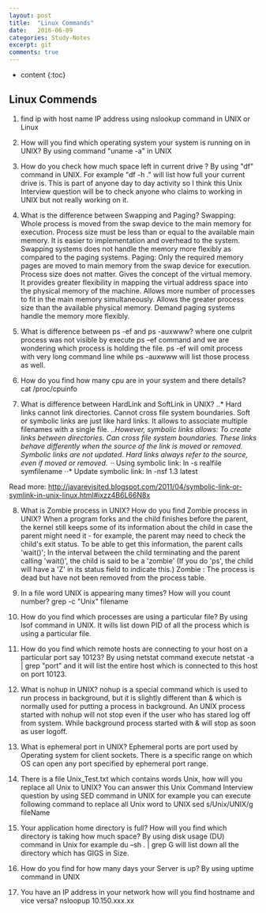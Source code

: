 ```yaml
---
layout: post
title:  "Linux Commands"
date:   2016-06-09
categories: Study-Notes
excerpt: git
comments: true
---
```


* content
{:toc}

## Linux Commends

1. find ip with host name
IP address using nslookup command in UNIX or Linux

2. How will you find which operating system your system is running on in UNIX?
By using command "uname -a" in UNIX

3. How do you check how much space left in current drive ?
By using "df" command in UNIX. For example "df -h ." will list how full your current drive is. This is part of anyone day to day activity so I think this Unix Interview question will be to check anyone who claims to working in UNIX but not really working on it.

4. What is the difference between Swapping and Paging?
Swapping:
Whole process is moved from the swap device to the main memory for execution. Process size must be less than or equal to the available main memory. It is easier to implementation and overhead to the system. Swapping systems does not handle the memory more flexibly as compared to the paging systems.
Paging:
Only the required memory pages are moved to main memory from the swap device for execution. Process size does not matter. Gives the concept of the virtual memory. It provides greater flexibility in mapping the virtual address space into the physical memory of the machine. Allows more number of processes to fit in the main memory simultaneously. Allows the greater process size than the available physical memory. Demand paging systems handle the memory more flexibly.

5. What is difference between ps -ef and ps -auxwww?
where one culprit process was not visible by execute ps –ef command and we are wondering which process is holding the file.
ps -ef will omit process with very long command line while ps -auxwww will list those process as well.

6. How do you find how many cpu are in your system and there details?
cat /proc/cpuinfo

7. What is difference between HardLink and SoftLink in UNIX?
..* Hard links cannot link directories.
Cannot cross file system boundaries.
Soft or symbolic links are just like hard links. It allows to associate multiple filenames with a single file. 
..*However, symbolic links allows:
To create links between directories.
Can cross file system boundaries.
These links behave differently when the source of the link is moved or removed.
Symbolic links are not updated.
Hard links always refer to the source, even if moved or removed.
⋅⋅* Using symbolic link: ln -s realfile symfilename
⋅⋅* Update symbolic link: ln -nsf 1.3 latest


Read more: http://javarevisited.blogspot.com/2011/04/symbolic-link-or-symlink-in-unix-linux.html#ixzz4B6L66N8x

8. What is Zombie process in UNIX? How do you find Zombie process in UNIX?
When a program forks and the child finishes before the parent, the kernel still keeps some of its information about the child in case the parent might need it - for example, the parent may need to check the child's exit status. To be able to get this information, the parent calls 'wait()'; In the interval between the child terminating and the parent calling 'wait()', the child is said to be a 'zombie' (If you do 'ps', the child will have a 'Z' in its status field to indicate this.)
Zombie : The process is dead but have not been removed from the process table.

9. In a file word UNIX is appearing many times? How will you count number?
grep -c "Unix" filename

10. How do you find which processes are using a particular file?
By using lsof command in UNIX. It wills list down PID of all the process which is using a particular file.

11. How do you find which remote hosts are connecting to your host on a particular port say 10123?
By using netstat command execute netstat -a | grep "port" and it will list the entire host which is connected to this host on port 10123.

12. What is nohup in UNIX?
nohup is a special command which is used to run process in background, but it is slightly different than & which is normally used for putting a process in background. An UNIX process started with nohup will not stop even if the user who has stared log off from system. While background process started with & will stop as soon as user logoff.

13. What is ephemeral port in UNIX?
Ephemeral ports are port used by Operating system for client sockets. There is a specific range on which OS can open any port specified by ephemeral port range.

14. There is a file Unix_Test.txt which contains words Unix, how will you replace all Unix to UNIX?
You can answer this Unix Command Interview question by using SED command in UNIX for example you can execute following command to replace all Unix word to UNIX
sed s/Unix/UNIX/g fileName

15. Your application home directory is full? How will you find which directory is taking how much space?
By using disk usage (DU) command in Unix for example du –sh . | grep G  will list down all the directory which has GIGS in Size.

16. How do you find for how many days your Server is up?
By using uptime command in UNIX

17. You have an IP address in your network how will you find hostname and vice versa?
nsloopup 10.150.xxx.xx
